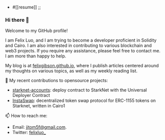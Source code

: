 -  #[[resume]] ;; <!--SR:!2025-03-14,3,250-->
### Hi there 👋

Welcome to my GitHub profile!

I am Felix Luo, and I am trying to become a developer proficient in Solidity and Cairo. I am also interested in contributing to various blockchain and web3 projects. If you require any assistance, please feel free to contact me. I am more than happy to help.

My blog is at  [felixgibson.github.io](https://felixgibson.github.io/), where I publish articles centered around my thoughts on various topics, as well as my weekly reading list.

🌱 My recent contributions to opensource projects:
- [starknet-accounts](https://github.com/starknet-edu/starknet-accounts/pull/8):  deploy contract to StarkNet with the Universal Deployer Contract 
- [InstaSwap](https://github.com/BibliothecaDAO/InstaSwap): decentralized token swap protocol for ERC-1155 tokens on Starknet, written in  Cairo1

📫 How to reach me:
- Email:  jjtom5f@gmail.com.
- Twitter: [felixluo_](https://x.com/felixluo_/with_replies)
